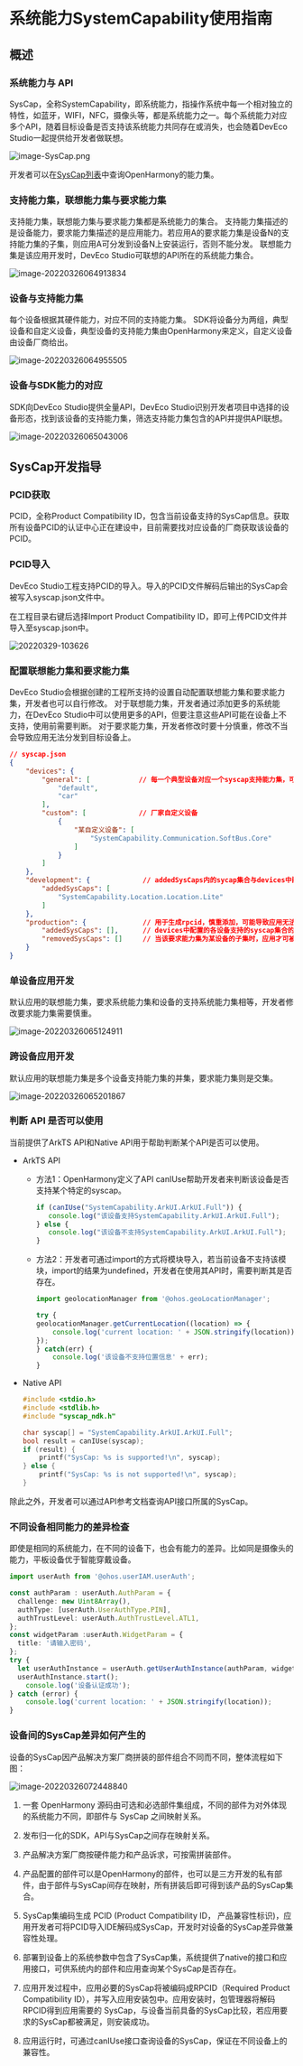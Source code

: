 # 系统能力SystemCapability使用指南

## 概述

### 系统能力与 API

SysCap，全称SystemCapability，即系统能力，指操作系统中每一个相对独立的特性，如蓝牙，WIFI，NFC，摄像头等，都是系统能力之一。每个系统能力对应多个API，随着目标设备是否支持该系统能力共同存在或消失，也会随着DevEco Studio一起提供给开发者做联想。

![image-SysCap.png](figures/image-SysCap.png)

开发者可以在[SysCap列表](syscap-list.md)中查询OpenHarmony的能力集。

### 支持能力集，联想能力集与要求能力集

支持能力集，联想能力集与要求能力集都是系统能力的集合。
支持能力集描述的是设备能力，要求能力集描述的是应用能力。若应用A的要求能力集是设备N的支持能力集的子集，则应用A可分发到设备N上安装运行，否则不能分发。
联想能力集是该应用开发时，DevEco Studio可联想的API所在的系统能力集合。

![image-20220326064913834](figures/image-20220326064913834.png)

### 设备与支持能力集

每个设备根据其硬件能力，对应不同的支持能力集。
SDK将设备分为两组，典型设备和自定义设备，典型设备的支持能力集由OpenHarmony来定义，自定义设备由设备厂商给出。

![image-20220326064955505](figures/image-20220326064955505.png)

### 设备与SDK能力的对应

SDK向DevEco Studio提供全量API，DevEco Studio识别开发者项目中选择的设备形态，找到该设备的支持能力集，筛选支持能力集包含的API并提供API联想。

![image-20220326065043006](figures/image-20220326065043006.png)

## SysCap开发指导

### PCID获取

PCID，全称Product Compatibility ID，包含当前设备支持的SysCap信息。获取所有设备PCID的认证中心正在建设中，目前需要找对应设备的厂商获取该设备的PCID。

### PCID导入

DevEco Studio工程支持PCID的导入。导入的PCID文件解码后输出的SysCap会被写入syscap.json文件中。

在工程目录右键后选择Import Product Compatibility ID，即可上传PCID文件并导入至syscap.json中。

![20220329-103626](figures/20220329-103626.gif)

### 配置联想能力集和要求能力集

DevEco Studio会根据创建的工程所支持的设置自动配置联想能力集和要求能力集，开发者也可以自行修改。
对于联想能力集，开发者通过添加更多的系统能力，在DevEco Studio中可以使用更多的API，但要注意这些API可能在设备上不支持，使用前需要判断。
对于要求能力集，开发者修改时要十分慎重，修改不当会导致应用无法分发到目标设备上。

```json
// syscap.json
{
	"devices": {
		"general": [            // 每一个典型设备对应一个syscap支持能力集，可配置多个典型设备
			"default",
			"car"
		],
		"custom": [             // 厂家自定义设备
			{
				"某自定义设备": [
					"SystemCapability.Communication.SoftBus.Core"
				]
			}
		]
	},
	"development": {             // addedSysCaps内的sycap集合与devices中配置的各设备支持的syscap集合的并集共同构成联想能力集
		"addedSysCaps": [
			"SystemCapability.Location.Location.Lite"
		]
	},
	"production": {              // 用于生成rpcid，慎重添加，可能导致应用无法分发到目标设备上
		"addedSysCaps": [],      // devices中配置的各设备支持的syscap集合的交集，添加addedSysCaps集合再除去removedSysCaps集合，共同构成要求能力集
		"removedSysCaps": []     // 当该要求能力集为某设备的子集时，应用才可被分发到该设备上
	}
}
```

### 单设备应用开发

默认应用的联想能力集，要求系统能力集和设备的支持系统能力集相等，开发者修改要求能力集需要慎重。

![image-20220326065124911](figures/image-20220326065124911.png)

### 跨设备应用开发

默认应用的联想能力集是多个设备支持能力集的并集，要求能力集则是交集。

![image-20220326065201867](figures/image-20220326065201867.png)

### 判断 API 是否可以使用

当前提供了ArkTS API和Native API用于帮助判断某个API是否可以使用。

- ArkTS API

  - 方法1：OpenHarmony定义了API canIUse帮助开发者来判断该设备是否支持某个特定的syscap。

    ```ts
    if (canIUse("SystemCapability.ArkUI.ArkUI.Full")) {
	   console.log("该设备支持SystemCapability.ArkUI.ArkUI.Full");
    } else {
       console.log("该设备不支持SystemCapability.ArkUI.ArkUI.Full");
    }
    ```

  - 方法2：开发者可通过import的方式将模块导入，若当前设备不支持该模块，import的结果为undefined，开发者在使用其API时，需要判断其是否存在。

	```ts
	import geolocationManager from '@ohos.geoLocationManager';

	try {
	geolocationManager.getCurrentLocation((location) => {
		console.log('current location: ' + JSON.stringify(location));
	});
	} catch(err) {
	    console.log('该设备不支持位置信息' + err);
	}
	```
- Native API

	```c
	#include <stdio.h>
	#include <stdlib.h>
	#include "syscap_ndk.h"

	char syscap[] = "SystemCapability.ArkUI.ArkUI.Full";
	bool result = canIUse(syscap);
	if (result) {
		printf("SysCap: %s is supported!\n", syscap);
	} else {
		printf("SysCap: %s is not supported!\n", syscap);
	}
	```

除此之外，开发者可以通过API参考文档查询API接口所属的SysCap。

### 不同设备相同能力的差异检查

即使是相同的系统能力，在不同的设备下，也会有能力的差异。比如同是摄像头的能力，平板设备优于智能穿戴设备。

```ts
import userAuth from '@ohos.userIAM.userAuth';

const authParam : userAuth.AuthParam = {
  challenge: new Uint8Array(),
  authType: [userAuth.UserAuthType.PIN],
  authTrustLevel: userAuth.AuthTrustLevel.ATL1,
};
const widgetParam :userAuth.WidgetParam = {
  title: '请输入密码',
};
try {
  let userAuthInstance = userAuth.getUserAuthInstance(authParam, widgetParam);
  userAuthInstance.start();
    console.log('设备认证成功');
} catch (error) {
    console.log('current location: ' + JSON.stringify(location));
}
```

### 设备间的SysCap差异如何产生的

设备的SysCap因产品解决方案厂商拼装的部件组合不同而不同，整体流程如下图：

![image-20220326072448840](figures/image-20220326072448840.png)

1. 一套 OpenHarmony 源码由可选和必选部件集组成，不同的部件为对外体现的系统能力不同，即部件与 SysCap 之间映射关系。

2. 发布归一化的SDK，API与SysCap之间存在映射关系。

3. 产品解决方案厂商按硬件能力和产品诉求，可按需拼装部件。

4. 产品配置的部件可以是OpenHarmony的部件，也可以是三方开发的私有部件，由于部件与SysCap间存在映射，所有拼装后即可得到该产品的SysCap集合。

5. SysCap集编码生成 PCID (Product Compatibility ID， 产品兼容性标识)，应用开发者可将PCID导入IDE解码成SysCap，开发时对设备的SysCap差异做兼容性处理。

6. 部署到设备上的系统参数中包含了SysCap集，系统提供了native的接口和应用接口，可供系统内的部件和应用查询某个SysCap是否存在。

7. 应用开发过程中，应用必要的SysCap将被编码成RPCID（Required Product Compatibility ID），并写入应用安装包中。应用安装时，包管理器将解码RPCID得到应用需要的 SysCap，与设备当前具备的SysCap比较，若应用要求的SysCap都被满足，则安装成功。

8. 应用运行时，可通过canIUse接口查询设备的SysCap，保证在不同设备上的兼容性。
